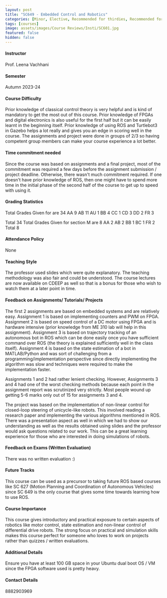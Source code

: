 ```yaml
---
layout: post
title: "SC649 - Embedded Control and Robotics"
categories: [Minor, Elective, Recommended for thirdies, Recommended for fourthies, Dynamics and Control, Robotics and Control]
tags: [courses]
image: assets/images/Course Reviews/Insti/SC601.jpg
featured: false
hidden: false
---
```


#### Instructor
Prof. Leena Vachhani

#### Semester
Autumn 2023-24

#### Course Difficulty
Prior knowledge of classical control theory is very helpful and is kind of mandatory to get the most out of this course. Prior knowledge of FPGAs and digital electronics is also useful for the first half but it can be easily learnt in the beginning itself. Prior knowledge of using ROS and Turtlebot3 in Gazebo helps a lot really and gives you an edge in scoring well in the course. The assignments and project were done in groups of 2/3 so having competent group members can make your course experience a lot better.

#### Time commitment needed
Since the course was based on assignments and a final project, most of the commitment was required a few days before the assignment submission / project deadline. Otherwise, there wasn't much commitment required. If one doesn't have prior knowledge of ROS, then one might have to spend more time in the initial phase of the second half of the course to get up to speed with using it.

#### Grading Statistics
Total Grades Given for are        34
AA        9
AB        11
AU        1
BB        4
CC        1
CD        3
DD        2
FR        3

Total        34
Total Grades Given for section M are        8
AA        2
AB        2
BB        1
BC        1
FR        2
Total        8

#### Attendance Policy
None

#### Teaching Style
The professor used slides which were quite explanatory. The teaching methodology was also fair and could be understood. The course lectures are now available on CDEEP as well so that is a bonus for those who wish to watch them at a later point in time.

#### Feedback on Assignments/ Tutorials/ Projects
The first 2 assignments are based on embedded systems and are relatively easy. Assignment 1 is based on implementing counters and PWM on FPGA. Assignment 2 is based on speed control of a DC motor using FPGA and is hardware intensive (prior knowledge from ME 310 lab will help in this assignment). Assignment 3 is based on trajectory tracking of an autonomous bot in ROS which can be done easily once you have sufficient command over ROS (the theory is explained sufficiently well in the class itself). Assignment 4 is based on the state estimation of a bot in MATLAB/Python and was sort of challenging from a programming/implementation perspective since directly implementing the algorithm was slow and techniques were required to make the implementation faster. 

Assignments 1 and 2 had rather lenient checking. However, Assignments 3 and 4 had one of the worst checking methods because each point in the assignment report was scrutinized very strictly. Most people wound up getting 5-6 marks only out of 15 for assignments 3 and 4. 

The project was based on the implementation of non-linear control for closed-loop steering of unicycle-like robots. This involved reading a research paper and implementing the various algorithms mentioned in ROS. There was a presentation aspect as well in which we had to show our understanding as well as the results obtained using slides and the professor would ask questions related to our work. This can be a great learning experience for those who are interested in doing simulations of robots.

#### Feedback on Exams (Written Evaluation)
There was no written evaluation :)

#### Future Tracks
This course can be used as a precursor to taking future ROS based courses like SC 627 (Motion Planning and Coordination of Autonomous Vehicles) since SC 649 is the only course that gives some time towards learning how to use ROS.

#### Course Importance
This course gives introductory and practical exposure to certain aspects of robotics like motor control, state estimation and non-linear control of differential drive robots. The strong focus on practical and simulation skills makes this course perfect for someone who loves to work on projects rather than quizzes / written evaluations.

#### Additional Details
Ensure you have at least 100 GB space in your Ubuntu dual boot OS / VM since the FPGA software used is pretty heavy.

#### Contact Details
8882903969

